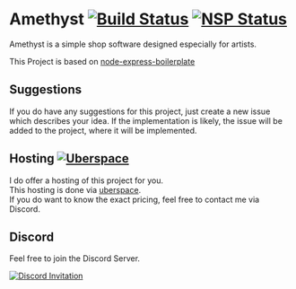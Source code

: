 # Amethyst [![Build Status](https://travis-ci.com/LukvonStrom/Amethyst.svg?token=Bzqrz8mA9aTjvxyDQhbr&branch=master)](https://travis-ci.com/LukvonStrom/Amethyst) [![NSP Status](https://nodesecurity.io/orgs/lukas/projects/e46837c8-2457-4f93-8e6f-d85a963de0b1/badge)](https://nodesecurity.io/orgs/lukas/projects/e46837c8-2457-4f93-8e6f-d85a963de0b1) 
Amethyst is a simple shop software designed especially for artists.

This Project is based on [node-express-boilerplate](https://github.com/inakianduaga/node-express-boilerplate)

## Suggestions
If you do have any suggestions for this project, just create a new issue which describes your idea. If the implementation is likely, the issue will be added to the project, where it will be implemented.

## Hosting [![Uberspace](http://i.imgur.com/Nm6c5U8.png)](https://uberspace.de/)

I do offer a hosting of this project for you.    
This hosting is done via [uberspace](https://uberspace.de/).    
If you do want to know the exact pricing, feel free to contact me via Discord.


## Discord
Feel free to join the Discord Server.   

[![Discord Invitation](https://discordapp.com/api/guilds/304655534357741578/widget.png?style=banner2)](https://discord.gg/QPT6DeG)


